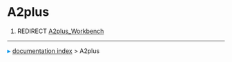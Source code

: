 # A2plus
1.  REDIRECT [A2plus\_Workbench](A2plus_Workbench.md)



---
![](images/Right_arrow.png) [documentation index](../README.md) > A2plus
